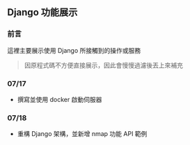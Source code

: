 ## Django 功能展示
### 前言 
這裡主要展示使用 Django 所接觸到的操作或服務
> 因原程式碼不方便直接展示，因此會慢慢過濾後丟上來補充 

### 07/17
- 撰寫並使用 docker 啟動伺服器

### 07/18
- 重構 Django 架構，並新增 nmap 功能 API 範例
